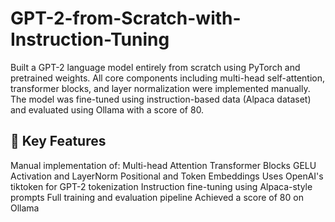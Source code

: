 # GPT-2-from-Scratch-with-Instruction-Tuning
Built a GPT-2 language model entirely from scratch using PyTorch and pretrained weights. All core components including multi-head self-attention, transformer blocks, and layer normalization were implemented manually. The model was fine-tuned using instruction-based data (Alpaca dataset) and evaluated using Ollama with a score of 80.
## 🔧 Key Features
Manual implementation of:
Multi-head Attention
Transformer Blocks
GELU Activation and LayerNorm
Positional and Token Embeddings
Uses OpenAI's tiktoken for GPT-2 tokenization
Instruction fine-tuning using Alpaca-style prompts
Full training and evaluation pipeline
Achieved a score of 80 on Ollama
